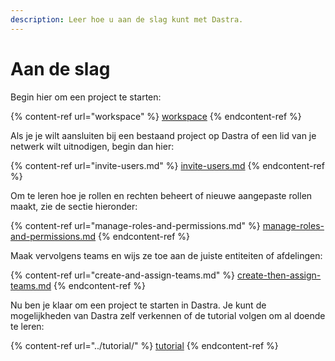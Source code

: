 ```yaml
---
description: Leer hoe u aan de slag kunt met Dastra.
---
```


# Aan de slag

Begin hier om een project te starten:

{% content-ref url="workspace" %}
[workspace](workspace)
{% endcontent-ref %}

Als je je wilt aansluiten bij een bestaand project op Dastra of een lid van je netwerk wilt uitnodigen, begin dan hier:

{% content-ref url="invite-users.md" %}
[invite-users.md](invite-users.md)
{% endcontent-ref %}

Om te leren hoe je rollen en rechten beheert of nieuwe aangepaste rollen maakt, zie de sectie hieronder:

{% content-ref url="manage-roles-and-permissions.md" %}
[manage-roles-and-permissions.md](manage-roles-and-permissions.md)
{% endcontent-ref %}

Maak vervolgens teams en wijs ze toe aan de juiste entiteiten of afdelingen:

{% content-ref url="create-and-assign-teams.md" %}
[create-then-assign-teams.md](create-then-assign-teams.md)
{% endcontent-ref %}

Nu ben je klaar om een project te starten in Dastra. Je kunt de mogelijkheden van Dastra zelf verkennen of de tutorial volgen om al doende te leren:

{% content-ref url="../tutorial/" %}
[tutorial](../tutorial/)
{% endcontent-ref %}
